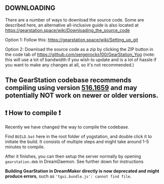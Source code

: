 ## DOWNLOADING

There are a number of ways to download the source code. Some are described here, an alternative all-inclusive guide is also located at https://gearstation.space/wiki/Downloading_the_source_code

Option 1:
Follow this: https://gearstation.space/wiki/Setting_up_git

Option 2: Download the source code as a zip by clicking the ZIP button in the
code tab of https://github.com/sergeirocks100/GearStation_Yog
(note: this will use a lot of bandwidth if you wish to update and is a lot of
hassle if you want to make any changes at all, so it's not recommended.)

## The GearStation codebase recommends compiling using version [516.1659](https://www.byond.com/download/build/514/516.1659_byond.exe) and may potentially NOT work on newer or older versions.

## :exclamation: How to compile :exclamation:

Recently we have changed the way to compile the codebase.

Find `BUILD.bat` here in the root folder of yogstation, and double click it to initiate the build. It consists of multiple steps and might take around 1-5 minutes to compile.

After it finishes, you can then setup the server normally by opening `gearstation.dmb` in DreamDaemon. See further down for instructions

**Building GearStation in DreamMaker directly is now deprecated and might produce errors**, such as `'tgui.bundle.js': cannot find file`.
